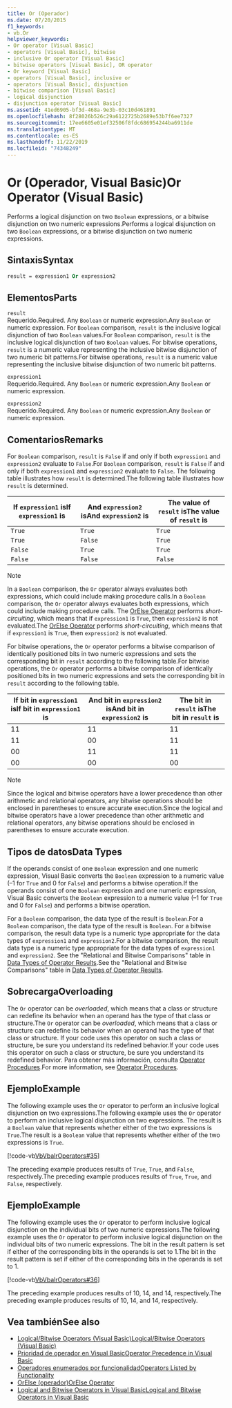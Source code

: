 ```yaml
---
title: Or (Operador)
ms.date: 07/20/2015
f1_keywords:
- vb.Or
helpviewer_keywords:
- Or operator [Visual Basic]
- operators [Visual Basic], bitwise
- inclusive Or operator [Visual Basic]
- bitwise operators [Visual Basic], OR operator
- Or keyword [Visual Basic]
- operators [Visual Basic], inclusive or
- operators [Visual Basic], disjunction
- bitwise comparison [Visual Basic]
- logical disjunction
- disjunction operator [Visual Basic]
ms.assetid: 41ed6905-bf3d-468a-9e3b-03c10d461891
ms.openlocfilehash: 8f28026b526c29a6122725b2689e53b7f6ee7327
ms.sourcegitcommit: 17ee6605e01ef32506f8fdc686954244ba6911de
ms.translationtype: MT
ms.contentlocale: es-ES
ms.lasthandoff: 11/22/2019
ms.locfileid: "74348249"
---
```

# <a name="or-operator-visual-basic"></a><span data-ttu-id="72d95-102">Or (Operador, Visual Basic)</span><span class="sxs-lookup"><span data-stu-id="72d95-102">Or Operator (Visual Basic)</span></span>
<span data-ttu-id="72d95-103">Performs a logical disjunction on two `Boolean` expressions, or a bitwise disjunction on two numeric expressions.</span><span class="sxs-lookup"><span data-stu-id="72d95-103">Performs a logical disjunction on two `Boolean` expressions, or a bitwise disjunction on two numeric expressions.</span></span>  
  
## <a name="syntax"></a><span data-ttu-id="72d95-104">Sintaxis</span><span class="sxs-lookup"><span data-stu-id="72d95-104">Syntax</span></span>  
  
```vb  
result = expression1 Or expression2  
```  
  
## <a name="parts"></a><span data-ttu-id="72d95-105">Elementos</span><span class="sxs-lookup"><span data-stu-id="72d95-105">Parts</span></span>  
 `result`  
 <span data-ttu-id="72d95-106">Requerido.</span><span class="sxs-lookup"><span data-stu-id="72d95-106">Required.</span></span> <span data-ttu-id="72d95-107">Any `Boolean` or numeric expression.</span><span class="sxs-lookup"><span data-stu-id="72d95-107">Any `Boolean` or numeric expression.</span></span> <span data-ttu-id="72d95-108">For `Boolean` comparison, `result` is the inclusive logical disjunction of two `Boolean` values.</span><span class="sxs-lookup"><span data-stu-id="72d95-108">For `Boolean` comparison, `result` is the inclusive logical disjunction of two `Boolean` values.</span></span> <span data-ttu-id="72d95-109">For bitwise operations, `result` is a numeric value representing the inclusive bitwise disjunction of two numeric bit patterns.</span><span class="sxs-lookup"><span data-stu-id="72d95-109">For bitwise operations, `result` is a numeric value representing the inclusive bitwise disjunction of two numeric bit patterns.</span></span>  
  
 `expression1`  
 <span data-ttu-id="72d95-110">Requerido.</span><span class="sxs-lookup"><span data-stu-id="72d95-110">Required.</span></span> <span data-ttu-id="72d95-111">Any `Boolean` or numeric expression.</span><span class="sxs-lookup"><span data-stu-id="72d95-111">Any `Boolean` or numeric expression.</span></span>  
  
 `expression2`  
 <span data-ttu-id="72d95-112">Requerido.</span><span class="sxs-lookup"><span data-stu-id="72d95-112">Required.</span></span> <span data-ttu-id="72d95-113">Any `Boolean` or numeric expression.</span><span class="sxs-lookup"><span data-stu-id="72d95-113">Any `Boolean` or numeric expression.</span></span>  
  
## <a name="remarks"></a><span data-ttu-id="72d95-114">Comentarios</span><span class="sxs-lookup"><span data-stu-id="72d95-114">Remarks</span></span>  
 <span data-ttu-id="72d95-115">For `Boolean` comparison, `result` is `False` if and only if both `expression1` and `expression2` evaluate to `False`.</span><span class="sxs-lookup"><span data-stu-id="72d95-115">For `Boolean` comparison, `result` is `False` if and only if both `expression1` and `expression2` evaluate to `False`.</span></span> <span data-ttu-id="72d95-116">The following table illustrates how `result` is determined.</span><span class="sxs-lookup"><span data-stu-id="72d95-116">The following table illustrates how `result` is determined.</span></span>  
  
|<span data-ttu-id="72d95-117">If `expression1` is</span><span class="sxs-lookup"><span data-stu-id="72d95-117">If `expression1` is</span></span>|<span data-ttu-id="72d95-118">And `expression2` is</span><span class="sxs-lookup"><span data-stu-id="72d95-118">And `expression2` is</span></span>|<span data-ttu-id="72d95-119">The value of `result` is</span><span class="sxs-lookup"><span data-stu-id="72d95-119">The value of `result` is</span></span>|  
|-------------------------|--------------------------|------------------------------|  
|`True`|`True`|`True`|  
|`True`|`False`|`True`|  
|`False`|`True`|`True`|  
|`False`|`False`|`False`|  
  
> [!NOTE]
> <span data-ttu-id="72d95-120">In a `Boolean` comparison, the `Or` operator always evaluates both expressions, which could include making procedure calls.</span><span class="sxs-lookup"><span data-stu-id="72d95-120">In a `Boolean` comparison, the `Or` operator always evaluates both expressions, which could include making procedure calls.</span></span> <span data-ttu-id="72d95-121">The [OrElse Operator](../../../visual-basic/language-reference/operators/orelse-operator.md) performs *short-circuiting*, which means that if `expression1` is `True`, then `expression2` is not evaluated.</span><span class="sxs-lookup"><span data-stu-id="72d95-121">The [OrElse Operator](../../../visual-basic/language-reference/operators/orelse-operator.md) performs *short-circuiting*, which means that if `expression1` is `True`, then `expression2` is not evaluated.</span></span>  
  
 <span data-ttu-id="72d95-122">For bitwise operations, the `Or` operator performs a bitwise comparison of identically positioned bits in two numeric expressions and sets the corresponding bit in `result` according to the following table.</span><span class="sxs-lookup"><span data-stu-id="72d95-122">For bitwise operations, the `Or` operator performs a bitwise comparison of identically positioned bits in two numeric expressions and sets the corresponding bit in `result` according to the following table.</span></span>  
  
|<span data-ttu-id="72d95-123">If bit in `expression1` is</span><span class="sxs-lookup"><span data-stu-id="72d95-123">If bit in `expression1` is</span></span>|<span data-ttu-id="72d95-124">And bit in `expression2` is</span><span class="sxs-lookup"><span data-stu-id="72d95-124">And bit in `expression2` is</span></span>|<span data-ttu-id="72d95-125">The bit in `result` is</span><span class="sxs-lookup"><span data-stu-id="72d95-125">The bit in `result` is</span></span>|  
|--------------------------------|---------------------------------|----------------------------|  
|<span data-ttu-id="72d95-126">1</span><span class="sxs-lookup"><span data-stu-id="72d95-126">1</span></span>|<span data-ttu-id="72d95-127">1</span><span class="sxs-lookup"><span data-stu-id="72d95-127">1</span></span>|<span data-ttu-id="72d95-128">1</span><span class="sxs-lookup"><span data-stu-id="72d95-128">1</span></span>|  
|<span data-ttu-id="72d95-129">1</span><span class="sxs-lookup"><span data-stu-id="72d95-129">1</span></span>|<span data-ttu-id="72d95-130">0</span><span class="sxs-lookup"><span data-stu-id="72d95-130">0</span></span>|<span data-ttu-id="72d95-131">1</span><span class="sxs-lookup"><span data-stu-id="72d95-131">1</span></span>|  
|<span data-ttu-id="72d95-132">0</span><span class="sxs-lookup"><span data-stu-id="72d95-132">0</span></span>|<span data-ttu-id="72d95-133">1</span><span class="sxs-lookup"><span data-stu-id="72d95-133">1</span></span>|<span data-ttu-id="72d95-134">1</span><span class="sxs-lookup"><span data-stu-id="72d95-134">1</span></span>|  
|<span data-ttu-id="72d95-135">0</span><span class="sxs-lookup"><span data-stu-id="72d95-135">0</span></span>|<span data-ttu-id="72d95-136">0</span><span class="sxs-lookup"><span data-stu-id="72d95-136">0</span></span>|<span data-ttu-id="72d95-137">0</span><span class="sxs-lookup"><span data-stu-id="72d95-137">0</span></span>|  
  
> [!NOTE]
> <span data-ttu-id="72d95-138">Since the logical and bitwise operators have a lower precedence than other arithmetic and relational operators, any bitwise operations should be enclosed in parentheses to ensure accurate execution.</span><span class="sxs-lookup"><span data-stu-id="72d95-138">Since the logical and bitwise operators have a lower precedence than other arithmetic and relational operators, any bitwise operations should be enclosed in parentheses to ensure accurate execution.</span></span>  
  
## <a name="data-types"></a><span data-ttu-id="72d95-139">Tipos de datos</span><span class="sxs-lookup"><span data-stu-id="72d95-139">Data Types</span></span>  
 <span data-ttu-id="72d95-140">If the operands consist of one `Boolean` expression and one numeric expression, Visual Basic converts the `Boolean` expression to a numeric value (–1 for `True` and 0 for `False`) and performs a bitwise operation.</span><span class="sxs-lookup"><span data-stu-id="72d95-140">If the operands consist of one `Boolean` expression and one numeric expression, Visual Basic converts the `Boolean` expression to a numeric value (–1 for `True` and 0 for `False`) and performs a bitwise operation.</span></span>  
  
 <span data-ttu-id="72d95-141">For a `Boolean` comparison, the data type of the result is `Boolean`.</span><span class="sxs-lookup"><span data-stu-id="72d95-141">For a `Boolean` comparison, the data type of the result is `Boolean`.</span></span> <span data-ttu-id="72d95-142">For a bitwise comparison, the result data type is a numeric type appropriate for the data types of `expression1` and `expression2`.</span><span class="sxs-lookup"><span data-stu-id="72d95-142">For a bitwise comparison, the result data type is a numeric type appropriate for the data types of `expression1` and `expression2`.</span></span> <span data-ttu-id="72d95-143">See the "Relational and Bitwise Comparisons" table in [Data Types of Operator Results](../../../visual-basic/language-reference/operators/data-types-of-operator-results.md).</span><span class="sxs-lookup"><span data-stu-id="72d95-143">See the "Relational and Bitwise Comparisons" table in [Data Types of Operator Results](../../../visual-basic/language-reference/operators/data-types-of-operator-results.md).</span></span>  
  
## <a name="overloading"></a><span data-ttu-id="72d95-144">Sobrecarga</span><span class="sxs-lookup"><span data-stu-id="72d95-144">Overloading</span></span>  
 <span data-ttu-id="72d95-145">The `Or` operator can be *overloaded*, which means that a class or structure can redefine its behavior when an operand has the type of that class or structure.</span><span class="sxs-lookup"><span data-stu-id="72d95-145">The `Or` operator can be *overloaded*, which means that a class or structure can redefine its behavior when an operand has the type of that class or structure.</span></span> <span data-ttu-id="72d95-146">If your code uses this operator on such a class or structure, be sure you understand its redefined behavior.</span><span class="sxs-lookup"><span data-stu-id="72d95-146">If your code uses this operator on such a class or structure, be sure you understand its redefined behavior.</span></span> <span data-ttu-id="72d95-147">Para obtener más información, consulta [Operator Procedures](../../../visual-basic/programming-guide/language-features/procedures/operator-procedures.md).</span><span class="sxs-lookup"><span data-stu-id="72d95-147">For more information, see [Operator Procedures](../../../visual-basic/programming-guide/language-features/procedures/operator-procedures.md).</span></span>  
  
## <a name="example"></a><span data-ttu-id="72d95-148">Ejemplo</span><span class="sxs-lookup"><span data-stu-id="72d95-148">Example</span></span>  
 <span data-ttu-id="72d95-149">The following example uses the `Or` operator to perform an inclusive logical disjunction on two expressions.</span><span class="sxs-lookup"><span data-stu-id="72d95-149">The following example uses the `Or` operator to perform an inclusive logical disjunction on two expressions.</span></span> <span data-ttu-id="72d95-150">The result is a `Boolean` value that represents whether either of the two expressions is `True`.</span><span class="sxs-lookup"><span data-stu-id="72d95-150">The result is a `Boolean` value that represents whether either of the two expressions is `True`.</span></span>  
  
 [!code-vb[VbVbalrOperators#35](~/samples/snippets/visualbasic/VS_Snippets_VBCSharp/VbVbalrOperators/VB/Class1.vb#35)]  
  
 <span data-ttu-id="72d95-151">The preceding example produces results of `True`, `True`, and `False`, respectively.</span><span class="sxs-lookup"><span data-stu-id="72d95-151">The preceding example produces results of `True`, `True`, and `False`, respectively.</span></span>  
  
## <a name="example"></a><span data-ttu-id="72d95-152">Ejemplo</span><span class="sxs-lookup"><span data-stu-id="72d95-152">Example</span></span>  
 <span data-ttu-id="72d95-153">The following example uses the `Or` operator to perform inclusive logical disjunction on the individual bits of two numeric expressions.</span><span class="sxs-lookup"><span data-stu-id="72d95-153">The following example uses the `Or` operator to perform inclusive logical disjunction on the individual bits of two numeric expressions.</span></span> <span data-ttu-id="72d95-154">The bit in the result pattern is set if either of the corresponding bits in the operands is set to 1.</span><span class="sxs-lookup"><span data-stu-id="72d95-154">The bit in the result pattern is set if either of the corresponding bits in the operands is set to 1.</span></span>  
  
 [!code-vb[VbVbalrOperators#36](~/samples/snippets/visualbasic/VS_Snippets_VBCSharp/VbVbalrOperators/VB/Class1.vb#36)]  
  
 <span data-ttu-id="72d95-155">The preceding example produces results of 10, 14, and 14, respectively.</span><span class="sxs-lookup"><span data-stu-id="72d95-155">The preceding example produces results of 10, 14, and 14, respectively.</span></span>  
  
## <a name="see-also"></a><span data-ttu-id="72d95-156">Vea también</span><span class="sxs-lookup"><span data-stu-id="72d95-156">See also</span></span>

- [<span data-ttu-id="72d95-157">Logical/Bitwise Operators (Visual Basic)</span><span class="sxs-lookup"><span data-stu-id="72d95-157">Logical/Bitwise Operators (Visual Basic)</span></span>](../../../visual-basic/language-reference/operators/logical-bitwise-operators.md)
- [<span data-ttu-id="72d95-158">Prioridad de operador en Visual Basic</span><span class="sxs-lookup"><span data-stu-id="72d95-158">Operator Precedence in Visual Basic</span></span>](../../../visual-basic/language-reference/operators/operator-precedence.md)
- [<span data-ttu-id="72d95-159">Operadores enumerados por funcionalidad</span><span class="sxs-lookup"><span data-stu-id="72d95-159">Operators Listed by Functionality</span></span>](../../../visual-basic/language-reference/operators/operators-listed-by-functionality.md)
- [<span data-ttu-id="72d95-160">OrElse (operador)</span><span class="sxs-lookup"><span data-stu-id="72d95-160">OrElse Operator</span></span>](../../../visual-basic/language-reference/operators/orelse-operator.md)
- [<span data-ttu-id="72d95-161">Logical and Bitwise Operators in Visual Basic</span><span class="sxs-lookup"><span data-stu-id="72d95-161">Logical and Bitwise Operators in Visual Basic</span></span>](../../../visual-basic/programming-guide/language-features/operators-and-expressions/logical-and-bitwise-operators.md)
